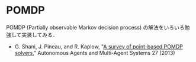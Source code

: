 POMDP
=====

POMDP (Partially observable Markov decision process) の解法をいろいろ勉強して実装してみる．

* G. Shani, J. Pineau, and R. Kaplow,
  "[A survey of point-based POMDP solvers](http://link.springer.com/article/10.1007/s10458-012-9200-2),"
  Autonomous Agents and Multi-Agent Systems 27 (2013)
